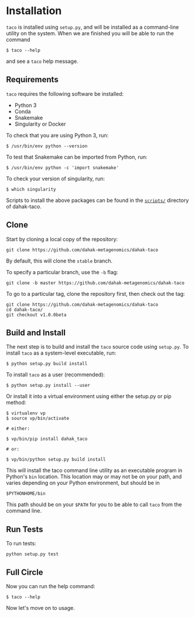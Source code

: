 # Installation 

`taco` is installed using `setup.py`, and will be 
installed as a command-line utility on the system.
When we are finished you will be able to run the 
command 

```
$ taco --help
```

and see a `taco` help message.

## Requirements

`taco` requires the following software be installed:

* Python 3
* Conda
* Snakemake
* Singularity or Docker

To check that you are using Python 3, run:

```text
$ /usr/bin/env python --version
```

To test that Snakemake can be imported from Python, run:

```text
$ /usr/bin/env python -c 'import snakemake'
```

To check your version of singularity, run:

```text
$ which singularity
```

Scripts to install the above packages can be found
in the [`scripts/`](https://github.com/dahak-metagenomics/dahak-taco/tree/master/scripts) 
directory of dahak-taco.

## Clone 

Start by cloning a local copy of the repository:

```
git clone https://github.com/dahak-metagenomics/dahak-taco
```

By default, this will clone the `stable` branch.

To specify a particular branch, use the `-b` flag:

```
git clone -b master https://github.com/dahak-metagenomics/dahak-taco
```

To go to a particular tag, clone the repository first, then
check out the tag:

```
git clone https://github.com/dahak-metagenomics/dahak-taco
cd dahak-taco/
git checkout v1.0.0beta
```


## Build and Install

The next step is to build and install the `taco` source code using `setup.py`.
To install `taco` as a system-level executable, run:

```
$ python setup.py build install
```

To install `taco` as a user (recommended):

```
$ python setup.py install --user
```

Or install it into a virtual environment using either the 
setup.py or pip method:

```
$ virtualenv vp
$ source vp/bin/activate

# either:

$ vp/bin/pip install dahak_taco

# or:

$ vp/bin/python setup.py build install
```

This will install the taco command line utility as an 
executable program in Python's `bin` location. This 
location may or may not be on your path, and varies
depending on your Python environment, but should be in

```
$PYTHONHOME/bin
```

This path should be on your `$PATH` for you to be able to 
call `taco` from the command line.

## Run Tests

To run tests:

```
python setup.py test
```

## Full Circle

Now you can run the help command:

```
$ taco --help
```

Now let's move on to usage.

